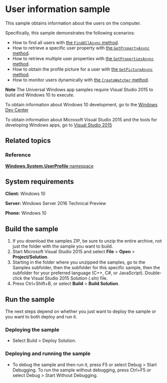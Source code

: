 ﻿<!---
  category: IdentitySecurityAndEncryption
  samplefwlink: http://go.microsoft.com/fwlink/p/?LinkId=620617
--->

# User information sample

This sample obtains information about the users on the computer.

Specifically, this sample demonstrates the following scenarios:

- How to find all users with [the `FindAllAsync` method](https://msdn.microsoft.com/library/windows/apps/windows.system.user.findallasync.aspx).
- How to retrieve a specific user property with [the `GetPropertyAsync` method](https://msdn.microsoft.com/library/windows/apps/windows.system.user.getpropertyasync.aspx).
- How to retrieve multiple user properties with [the `GetPropertiesAsync` method](https://msdn.microsoft.com/library/windows/apps/dn996552.aspx).
- How to obtain the profile picture for a user with [the `GetPictureAsync` method](https://msdn.microsoft.com/library/windows/apps/windows.system.user.getpictureasync.aspx).
- How to monitor users dynamically with [the `CreateWatcher` method](https://msdn.microsoft.com/library/windows/apps/windows.system.user.createwatcher.aspx).

**Note** The Universal Windows app samples require Visual Studio 2015 to build and Windows 10 to execute.
 
To obtain information about Windows 10 development, go to the [Windows Dev Center](https://dev.windows.com)

To obtain information about Microsoft Visual Studio 2015 and the tools for developing Windows apps, go to [Visual Studio 2015](http://go.microsoft.com/fwlink/?LinkID=532422)

## Related topics

### Reference

[**Windows.System.UserProfile** namespace](http://msdn.microsoft.com/library/windows/apps/br241881)

## System requirements

**Client:** Windows 10

**Server:** Windows Server 2016 Technical Preview

**Phone:** Windows 10

## Build the sample

1. If you download the samples ZIP, be sure to unzip the entire archive, not just the folder with the sample you want to build. 
2. Start Microsoft Visual Studio 2015 and select **File** \> **Open** \> **Project/Solution**.
3. Starting in the folder where you unzipped the samples, go to the Samples subfolder, then the subfolder for this specific sample, then the subfolder for your preferred language (C++, C#, or JavaScript). Double-click the Visual Studio 2015 Solution (.sln) file.
4. Press Ctrl+Shift+B, or select **Build** \> **Build Solution**.

## Run the sample

The next steps depend on whether you just want to deploy the sample or you want to both deploy and run it.

### Deploying the sample

- Select Build > Deploy Solution. 

### Deploying and running the sample

- To debug the sample and then run it, press F5 or select Debug >  Start Debugging. To run the sample without debugging, press Ctrl+F5 or select Debug > Start Without Debugging. 

